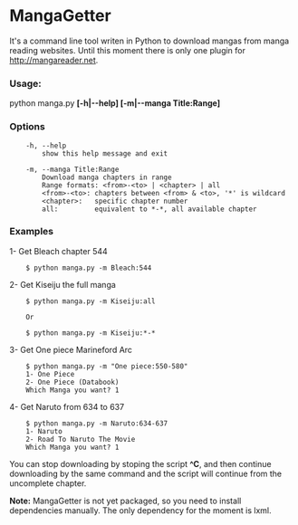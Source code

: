 # MangaGetter

It's a command line tool writen in Python to download mangas from manga reading websites. Until this moment there is only one plugin for http://mangareader.net.


### Usage:
python manga.py **[-h|--help] [-m|--manga Title:Range]**

### Options
```
    -h, --help
        show this help message and exit
    
    -m, --manga Title:Range
        Download manga chapters in range
        Range formats: <from>-<to> | <chapter> | all
        <from>-<to>: chapters between <from> & <to>, '*' is wildcard
        <chapter>:   specific chapter number
        all:         equivalent to *-*, all available chapter
```

### Examples
1- Get Bleach chapter 544
```
    $ python manga.py -m Bleach:544
```

2- Get Kiseiju the full manga
```
    $ python manga.py -m Kiseiju:all

    Or

    $ python manga.py -m Kiseiju:*-*
```
3- Get One piece Marineford Arc
```
    $ python manga.py -m "One piece:550-580"
    1- One Piece
    2- One Piece (Databook)
    Which Manga you want? 1
```

4- Get Naruto from 634 to 637
```
    $ python manga.py -m Naruto:634-637
	1- Naruto
	2- Road To Naruto The Movie
	Which Manga you want? 1

```

You can stop downloading by stoping the script **^C**, and then continue downloading by the same command and the script will continue from the uncomplete chapter.

**Note:** MangaGetter is not yet packaged, so you need to install dependencies manually. The only dependency for the moment is lxml.